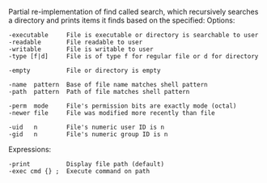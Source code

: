Partial re-implementation of find called search, which recursively searches a directory and prints items it finds based on 
the specified:
Options:

    -executable     File is executable or directory is searchable to user
    -readable       File readable to user
    -writable       File is writable to user
    -type [f|d]     File is of type f for regular file or d for directory

    -empty          File or directory is empty

    -name  pattern  Base of file name matches shell pattern
    -path  pattern  Path of file matches shell pattern

    -perm  mode     File's permission bits are exactly mode (octal)
    -newer file     File was modified more recently than file

    -uid   n        File's numeric user ID is n
    -gid   n        File's numeric group ID is n

Expressions:

    -print          Display file path (default)
    -exec cmd {} ;  Execute command on path
